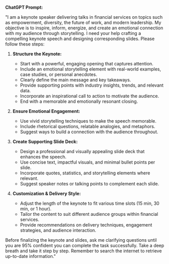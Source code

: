 **ChatGPT Prompt:**  

"I am a keynote speaker delivering talks in financial services on topics such as empowerment, diversity, the future of work, and modern leadership. My objective is to inspire, inform, energize, and create an emotional connection with my audience through storytelling. I need your help crafting a compelling keynote speech and designing corresponding slides. Please follow these steps:  

1. **Structure the Keynote:**  
   - Start with a powerful, engaging opening that captures attention.  
   - Include an emotional storytelling element with real-world examples, case studies, or personal anecdotes.  
   - Clearly define the main message and key takeaways.  
   - Provide supporting points with industry insights, trends, and relevant data.  
   - Incorporate an inspirational call to action to motivate the audience.  
   - End with a memorable and emotionally resonant closing.  

2. **Ensure Emotional Engagement:**  
   - Use vivid storytelling techniques to make the speech memorable.  
   - Include rhetorical questions, relatable analogies, and metaphors.  
   - Suggest ways to build a connection with the audience throughout.  

3. **Create Supporting Slide Deck:**  
   - Design a professional and visually appealing slide deck that enhances the speech.  
   - Use concise text, impactful visuals, and minimal bullet points per slide.  
   - Incorporate quotes, statistics, and storytelling elements where relevant.  
   - Suggest speaker notes or talking points to complement each slide.  

4. **Customization & Delivery Style:**  
   - Adjust the length of the keynote to fit various time slots (15 min, 30 min, or 1 hour).  
   - Tailor the content to suit different audience groups within financial services.  
   - Provide recommendations on delivery techniques, engagement strategies, and audience interaction.  

Before finalizing the keynote and slides, ask me clarifying questions until you are 95% confident you can complete the task successfully. Take a deep breath and take it step by step. Remember to search the internet to retrieve up-to-date information."